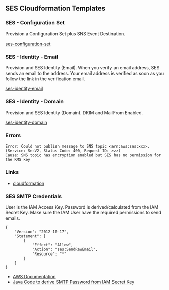 ## SES Cloudformation Templates

### SES - Configuration Set

Provision a Configuration Set plus SNS Event Destination.

[ses-configuration-set](ses-configuration-set.yaml)

### SES - Identity - Email

Provision and SES Identity (Email). 
When you verify an email address, SES sends an email to the address. 
Your email address is verified as soon as you follow the link in the verification email.

[ses-identity-email](ses-identity-email.yaml)

### SES - Identity - Domain

Provision and SES Identity (Domain). DKIM and MailFrom Enabled.

[ses-identity-domain](ses-identity-domain.yaml)

### Errors

```
Error: Could not publish message to SNS topic <arn:aws:sns:xxx>. (Service: SesV2, Status Code: 400, Request ID: zzz)
Cause: SNS topic has encryption enabled but SES has no permission for the KMS key
```

### Links

- [cloudformation](https://docs.aws.amazon.com/AWSCloudFormation/latest/UserGuide/AWS_SES.html)

### SES SMTP Credentials

User is the IAM Access Key. Password is derived/calculated from the IAM Secret Key.
Make sure the IAM User have the required permissions to send emails.

```
{
    "Version": "2012-10-17",
    "Statement": [
        {
            "Effect": "Allow",
            "Action": "ses:SendRawEmail",
            "Resource": "*"
        }
    ]
}
```

- [AWS Documentation](https://docs.aws.amazon.com/ses/latest/dg/smtp-credentials.html#smtp-credentials-console)
- [Java Code to derive SMTP Password from IAM Secret Key](smtp/AwsSesSmtpPasswordCalculator.java)


